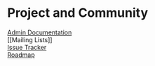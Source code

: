 # Project and Community

[Admin Documentation][admin-docs]  
[[Mailing Lists]]  
[Issue Tracker][issues]  
[Roadmap][roadmap]  

[admin-docs]: https://pthree.org/2012/04/17/install-zfs-on-debian-gnulinux/
[issues]: https://github.com/zfsonlinux/zfs/issues
[roadmap]: https://github.com/zfsonlinux/zfs/milestones